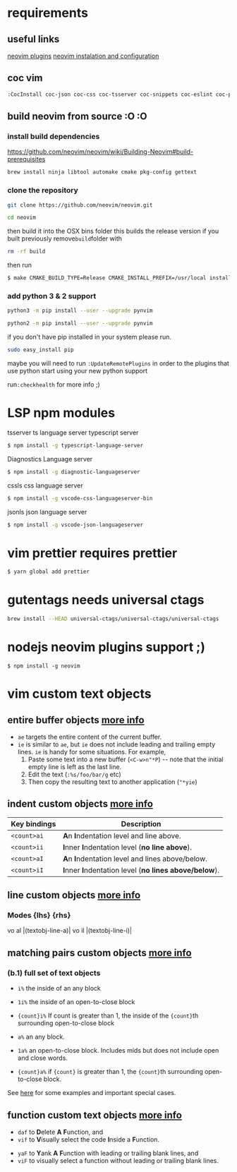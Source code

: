 # requirements

## useful links

[neovim plugins](https://stsewd.dev/es/posts/neovim-plugins)
[neovim instalation and configuration](https://stsewd.dev/es/posts/neovim-installation-configuration)

## coc vim

```sh
:CocInstall coc-json coc-css coc-tsserver coc-snippets coc-eslint coc-prettier
```

## build neovim from source :O :O

### install build dependencies

https://github.com/neovim/neovim/wiki/Building-Neovim#build-prerequisites

```sh
brew install ninja libtool automake cmake pkg-config gettext
```

### clone the repository

```sh
git clone https://github.com/neovim/neovim.git
```

```sh
cd neovim
```

then build it into the OSX bins folder this builds the release version if you built previously remove`build`folder with

```sh
rm -rf build
```

then run

```sh
$ make CMAKE_BUILD_TYPE=Release CMAKE_INSTALL_PREFIX=/usr/local install
```

### add python 3 & 2 support

```sh
python3 -m pip install --user --upgrade pynvim
```

```sh
python2 -m pip install --user --upgrade pynvim
```

if you don't have pip installed in your system please run.

```sh
sudo easy_install pip
```

maybe you will need to run `:UpdateRemotePlugins` in order to the plugins that use python start using your new python support

run`:checkhealth` for more info ;)

# LSP npm modules

tsserver ts language server typescript server

```sh
$ npm install -g typescript-language-server
```

Diagnostics Language server

```sh
$ npm install -g diagnostic-languageserver
```

cssls css language server

```sh
$ npm install -g vscode-css-languageserver-bin
```

jsonls json language server

```sh
$ npm install -g vscode-json-languageserver
```

# vim prettier requires prettier

```sh
$ yarn global add prettier
````

# gutentags needs universal ctags

```sh
brew install --HEAD universal-ctags/universal-ctags/universal-ctags
```

# nodejs neovim plugins support ;)

`$ npm install -g neovim`

# vim custom text objects

## entire buffer objects [more info](https://github.com/kana/vim-textobj-entire/blob/master/README.md)

- `ae` targets the entire content of the current buffer.
- `ie` is similar to `ae`, but `ie` does not include leading and trailing empty
  lines. `ie` is handy for some situations. For example,
  1. Paste some text into a new buffer (`<C-w>n"*P`)
     -- note that the initial empty line is left as the last line.
  2. Edit the text (`:%s/foo/bar/g` etc)
  3. Then copy the resulting text to another application (`"*yie`)

## indent custom objects [more info](https://github.com/kana/vim-textobj-line/blob/master/doc/textobj-line.txt)

| Key bindings | Description                                                 |
| ------------ | ----------------------------------------------------------- |
| `<count>ai`  | **A**n **I**ndentation level and line above.                |
| `<count>ii`  | **I**nner **I**ndentation level (**no line above**).        |
| `<count>aI`  | **A**n **I**ndentation level and lines above/below.         |
| `<count>iI`  | **I**nner **I**ndentation level (**no lines above/below**). |

## line custom objects [more info](https://github.com/michaeljsmith/vim-indent-object/blob/master/README.md)

### Modes {lhs} {rhs}

vo al |<Plug>(textobj-line-a)|
vo il |<Plug>(textobj-line-i)|

## matching pairs custom objects [more info](https://github.com/andymass/vim-matchup/blob/master/README.md)

### (b.1) full set of text objects

- `i%` the inside of an any block
- `1i%` the inside of an open-to-close block
- `{count}i%` If count is greater than 1, the inside of the `{count}`th
  surrounding open-to-close block

- `a%` an any block.
- `1a%` an open-to-close block. Includes mids but does not include open
  and close words.
- `{count}a%` if `{count}` is greater than 1, the `{count}`th surrounding
  open-to-close block.

See [here](#line-wise-operatortext-object-combinations)
for some examples and important special cases.

## function custom text objects [more info](https://github.com/kana/vim-textobj-function/blob/master/README.md)

- `daf` to <strong>D</strong>elete <strong>A</strong> <strong>F</strong>unction, and
- `vif` to <strong>V</strong>isually select the code <strong>I</strong>nside a <strong>F</strong>unction.

* `yaF` to <strong>Y</strong>ank <strong>A</strong> <strong>F</strong>unction with leading or trailing blank lines, and
* `viF` to visually select a function without leading or trailing blank lines.

```

```
